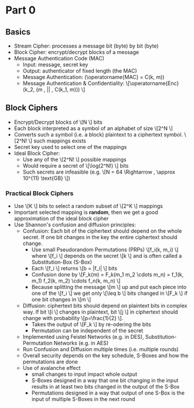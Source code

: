 # Part 0

## Basics
- Stream Cipher: processes a message bit (byte) by bit (byte)
- Block Cipher: encrypt/decrypt blocks of a message
- Message Authentication Code (MAC)
	- Input: message, secret key
	- Output: authenticator of fixed length (the MAC)
	- Message Authentication: \(\operatorname{MAC} = C(k, m)\)
	- Message Authentication & Confidentiality:  \\[\operatorname{Enc}(k_2, (m \, || \, C(k_1, m))) \\]

## Block Ciphers
- Encrypt/Decrypt blocks of  \\[N \\] bits
- Each block interpreted as a symbol of an alphabet of size  \\[2^N \\]
- Converts such a symbol (i.e. a block) plaintext to a ciphertext symbol.  \\[2^N! \\] such mappings exists
- Secret key used to select one of the mappings
- Ideal Block Cipher:
	- Use any of the  \\[2^N! \\] possible mappings
	- Would require a secret of  \\[\log(2^N!) \\] bits
	- Such secrets are infeasible (e.g.  \\[N = 64 \Rightarrow \, \approx 10^{11} \text{GB} \\])

### Practical Block Ciphers
- Use  \\[K \\] bits to select a random subset of  \\[2^K \\] mappings
- Important selected mapping is **random**, then we get a good approximation of the ideal block cipher
- Use Shannon's confusion and diffusion principles:
	- Confusion: Each bit of the ciphertext should depend on the whole secret. If one bit changes in the key the entire ciphertext should change.
		- Use small Pseudorandom Permutations (PRPs)  \\[f_i(k, m_i) \\] where  \\[f_i \\] depends on the secret  \\[k \\] and is often called a Substitution-Box (S-Box)
		- Each  \\[f_i \\] returns  \\[b = |f_i| \\] bits
		- Confusion done by  \\[F_k(m) = F_k(m_1 m_2 \cdots m_n) = f_1(k, m_1) f_2(k, m_2) \cdots f_n(k, m_n) \\]
		- Because splitting the message  \\[m \\] up and put each piece into one of the  \\[f_i \\] we get only  \\[\leq b \\] bits changed in  \\[F_k \\] if one bit changes in  \\[m \\]
	- Diffusion: ciphertext bits should depend on plaintext bits in complex way. If bit  \\[i \\] changes in plaintext, bit  \\[j \\] in ciphertext should change with probability  \\[p=\frac{1}{2} \\].
		- Takes the output of  \\[F_k \\] by re-odering the bits
		- Permutation can be independent of the secret
	- Implemented using Feistel Networks (e.g. in DES), Substitution-Permutation Networks (e.g. in AES)
	- Run Confusion and Diffusion multiple times (i.e. multiple rounds)
	- Overall security depends on the key schedule, S-Boxes and how the permutations are done
	- Use of avalanche effect
		- small changes to input impact whole output
		- S-Boxes designed in a way that one bit changing in the input results in at least two bits changed in the output of the S-Box
		- Permutations designed in a way that output of one S-Box is the input of multiple S-Boxes in the next round
<!--stackedit_data:
eyJoaXN0b3J5IjpbMjA2NTExNjA3MywxOTI3NzU0MTA2LC0xOT
I5MDU0OTcwXX0=
-->